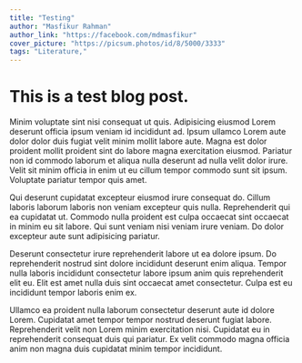 ```yaml
---
title: "Testing"
author: "Masfikur Rahman"
author_link: "https://facebook.com/mdmasfikur"
cover_picture: "https://picsum.photos/id/8/5000/3333"
tags: "Literature,"
---
```


# This is a test blog post.

Minim voluptate sint nisi consequat ut quis. Adipisicing eiusmod Lorem deserunt officia ipsum veniam id incididunt ad. Ipsum ullamco Lorem aute dolor dolor duis fugiat velit minim mollit labore aute. Magna est dolor proident mollit proident sint do labore magna exercitation eiusmod. Pariatur non id commodo laborum et aliqua nulla deserunt ad nulla velit dolor irure. Velit sit minim officia in enim ut eu cillum tempor commodo sunt sit ipsum. Voluptate pariatur tempor quis amet.

Qui deserunt cupidatat excepteur eiusmod irure consequat do. Cillum laboris laborum laboris non veniam excepteur quis nulla. Reprehenderit qui ea cupidatat ut. Commodo nulla proident est culpa occaecat sint occaecat in minim eu sit labore. Qui sunt veniam nisi veniam irure veniam. Do dolor excepteur aute sunt adipisicing pariatur.

Deserunt consectetur irure reprehenderit labore ut ea dolore ipsum. Do reprehenderit nostrud sint dolore incididunt deserunt enim aliqua. Tempor nulla laboris incididunt consectetur labore ipsum anim quis reprehenderit elit eu. Elit est amet nulla duis sint occaecat amet consectetur. Culpa est eu incididunt tempor laboris enim ex.

Ullamco ea proident nulla laborum consectetur deserunt aute id dolore Lorem. Cupidatat amet tempor tempor nostrud deserunt fugiat labore. Reprehenderit velit non Lorem minim exercitation nisi. Cupidatat eu in reprehenderit consequat duis qui pariatur. Ex velit commodo magna officia anim non magna duis cupidatat minim tempor incididunt.